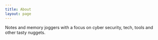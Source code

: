 ```yaml
---
title: About
layout: page
---
```


Notes and memory joggers with a focus on cyber security, tech, tools and other tasty nuggets.
